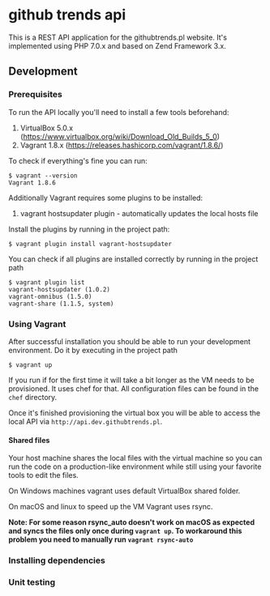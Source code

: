 # github trends api

This is a REST API application for the githubtrends.pl website. It's implemented using PHP 7.0.x and based on Zend Framework 3.x.


## Development

### Prerequisites

To run the API locally you'll need to install a few tools beforehand:

1. VirtualBox 5.0.x (https://www.virtualbox.org/wiki/Download_Old_Builds_5_0)
2. Vagrant 1.8.x (https://releases.hashicorp.com/vagrant/1.8.6/)

To check if everything's fine you can run:

    $ vagrant --version
    Vagrant 1.8.6

Additionally Vagrant requires some plugins to be installed:
1. vagrant hostsupdater plugin - automatically updates the local hosts file

Install the plugins by running in the project path:
    
    $ vagrant plugin install vagrant-hostsupdater

You can check if all plugins are installed correctly by running in the project path

    $ vagrant plugin list
    vagrant-hostsupdater (1.0.2)
    vagrant-omnibus (1.5.0)
    vagrant-share (1.1.5, system)

### Using Vagrant

After successful installation you should be able to run your development environment. Do it by executing in the project path
    
    $ vagrant up

If you run if for the first time it will take a bit longer as the VM needs to be provisioned.
It uses chef for that. All configuration files can be found in the `chef` directory.

Once it's finished provisioning the virtual box you will be able to access the local API via `http://api.dev.githubtrends.pl`. 

#### Shared files

Your host machine shares the local files with the virtual machine so you can run the code on a production-like environment
while still using your favorite tools to edit the files.

On Windows machines vagrant uses default VirtualBox shared folder.

On macOS and linux to speed up the VM Vagrant uses rsync.

**Note: For some reason rsync_auto doesn't work on macOS as expected and syncs the files only once during `vagrant up`. 
To workaround this problem you need to manually run `vagrant rsync-auto`**

### Installing dependencies


### Unit testing

